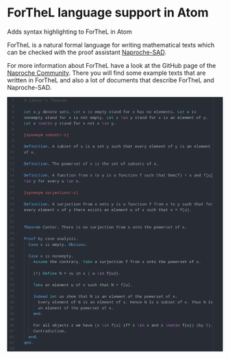 # ForTheL language support in Atom

Adds syntax highlighting to ForTheL in Atom

ForTheL is a natural formal language for writing mathematical texts which can be
checked with the proof assistant
[Naproche-SAD](https://files.sketis.net/Isabelle_Naproche-20190611/).

For more information about ForTheL have a look at the GitHub page of the
[Naproche Community](https://github.com/naproche-community). There you will find
some example texts that are written in ForTheL and also a lot of documents that
describe ForTheL and Naproche-SAD.

![A screenshot of language-ftl](screenshots/plain-forthel.png)
